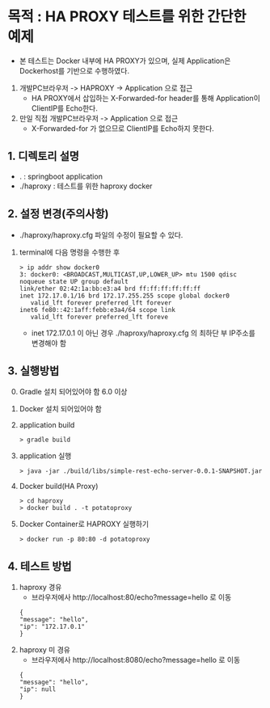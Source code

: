 # 목적 : HA PROXY 테스트를 위한 간단한 예제 
- 본 테스트는 Docker 내부에 HA PROXY가 있으며, 실제 Application은 Dockerhost를 기반으로 수행하였다.
1. 개발PC브라우저 -> HAPROXY -> Application 으로 접근
    - HA PROXY에서 삽입하는 X-Forwarded-for header를 통해 Application이 ClientIP를 Echo한다.
2. 만일 직접 개발PC브라우저 -> Application 으로 접근
    - X-Forwarded-for 가 없으므로 ClientIP를 Echo하지 못한다.

## 1. 디렉토리 설명
- . : springboot application 
- ./haproxy : 테스트를 위한 haproxy docker


## 2. 설정 변경(주의사항)
- ./haproxy/haproxy.cfg 파일의 수정이 필요할 수 있다.
1. terminal에 다음 명령을 수행한 후 
    ~~~
    > ip addr show docker0
    3: docker0: <BROADCAST,MULTICAST,UP,LOWER_UP> mtu 1500 qdisc noqueue state UP group default 
    link/ether 02:42:1a:bb:e3:a4 brd ff:ff:ff:ff:ff:ff
    inet 172.17.0.1/16 brd 172.17.255.255 scope global docker0
       valid_lft forever preferred_lft forever
    inet6 fe80::42:1aff:febb:e3a4/64 scope link 
       valid_lft forever preferred_lft foreve
    ~~~
    - inet 172.17.0.1 이 아닌 경우 ./haproxy/haproxy.cfg 의 최하단 부 IP주소를 변경해야 함



## 3. 실행방법
0. Gradle 설치 되어있어야 함 6.0 이상
0. Docker 설치 되어있어야 함

1. application build
    ~~~
    > gradle build
    ~~~
2. application 실행
    ~~~
    > java -jar ./build/libs/simple-rest-echo-server-0.0.1-SNAPSHOT.jar 
    ~~~
3. Docker build(HA Proxy)
    ~~~
    > cd haproxy
    > docker build . -t potatoproxy
    ~~~
4. Docker Container로 HAPROXY 실행하기
    ~~~
    > docker run -p 80:80 -d potatoproxy
    ~~~

## 4. 테스트 방법
1. haproxy 경유
    - 브라우저에사 http://localhost:80/echo?message=hello 로 이동
    ~~~
    {
    "message": "hello",
    "ip": "172.17.0.1"
    }
    ~~~
2. haproxy 미 경유
    - 브라우저에사 http://localhost:8080/echo?message=hello 로 이동
    ~~~
    {
    "message": "hello",
    "ip": null
    }
    ~~~

